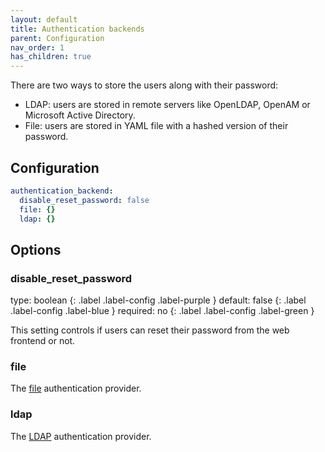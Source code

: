 ```yaml
---
layout: default
title: Authentication backends
parent: Configuration
nav_order: 1
has_children: true
---
```


There are two ways to store the users along with their password:

- LDAP: users are stored in remote servers like OpenLDAP, OpenAM or Microsoft Active Directory.
- File: users are stored in YAML file with a hashed version of their password.

## Configuration

```yaml
authentication_backend:
  disable_reset_password: false
  file: {}
  ldap: {}
```

## Options

### disable_reset_password

<div markdown="1">
type: boolean
{: .label .label-config .label-purple }
default: false
{: .label .label-config .label-blue }
required: no
{: .label .label-config .label-green }
</div>

This setting controls if users can reset their password from the web frontend or not.

### file

The [file](file.md) authentication provider.

### ldap

The [LDAP](ldap.md) authentication provider.
